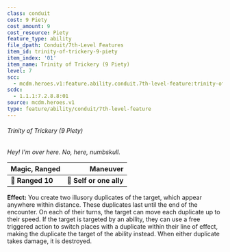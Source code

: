 ```yaml
---
class: conduit
cost: 9 Piety
cost_amount: 9
cost_resource: Piety
feature_type: ability
file_dpath: Conduit/7th-Level Features
item_id: trinity-of-trickery-9-piety
item_index: '01'
item_name: Trinity of Trickery (9 Piety)
level: 7
scc:
  - mcdm.heroes.v1:feature.ability.conduit.7th-level-feature:trinity-of-trickery-9-piety
scdc:
  - 1.1.1:7.2.8.8:01
source: mcdm.heroes.v1
type: feature/ability/conduit/7th-level-feature
---
```


###### Trinity of Trickery (9 Piety)

*Hey! I'm over here. No, here, numbskull.*

| **Magic, Ranged** |            **Maneuver** |
| ----------------- | ----------------------: |
| **📏 Ranged 10**  | **🎯 Self or one ally** |

**Effect:** You create two illusory duplicates of the target, which appear anywhere within distance. These duplicates last until the end of the encounter. On each of their turns, the target can move each duplicate up to their speed. If the target is targeted by an ability, they can use a free triggered action to switch places with a duplicate within their line of effect, making the duplicate the target of the ability instead. When either duplicate takes damage, it is destroyed.
